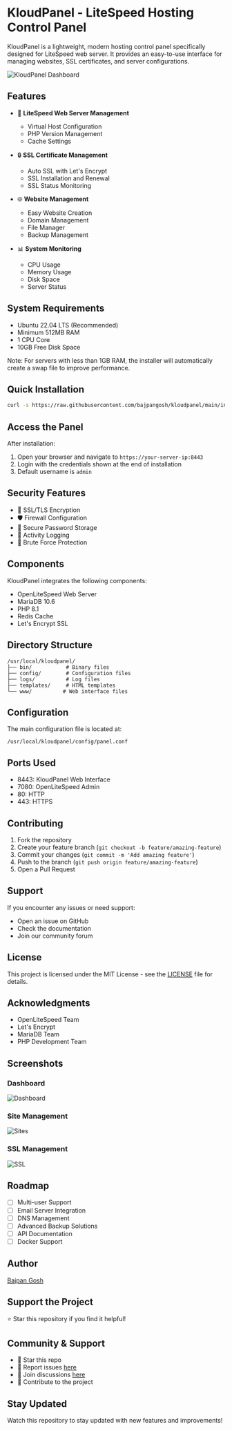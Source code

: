 # KloudPanel - LiteSpeed Hosting Control Panel

KloudPanel is a lightweight, modern hosting control panel specifically designed for LiteSpeed web server. It provides an easy-to-use interface for managing websites, SSL certificates, and server configurations.

![KloudPanel Dashboard](screenshots/dashboard.png)

## Features

- 🚀 **LiteSpeed Web Server Management**
  - Virtual Host Configuration
  - PHP Version Management
  - Cache Settings

- 🔒 **SSL Certificate Management**
  - Auto SSL with Let's Encrypt
  - SSL Installation and Renewal
  - SSL Status Monitoring

- 🌐 **Website Management**
  - Easy Website Creation
  - Domain Management
  - File Manager
  - Backup Management

- 📊 **System Monitoring**
  - CPU Usage
  - Memory Usage
  - Disk Space
  - Server Status

## System Requirements

- Ubuntu 22.04 LTS (Recommended)
- Minimum 512MB RAM
- 1 CPU Core
- 10GB Free Disk Space

Note: For servers with less than 1GB RAM, the installer will automatically create a swap file to improve performance.

## Quick Installation

```bash
curl -s https://raw.githubusercontent.com/bajpangosh/kloudpanel/main/install.sh | sudo bash
```

## Access the Panel

After installation:
1. Open your browser and navigate to `https://your-server-ip:8443`
2. Login with the credentials shown at the end of installation
3. Default username is `admin`

## Security Features

- 🔐 SSL/TLS Encryption
- 🛡️ Firewall Configuration
- 🔑 Secure Password Storage
- 📝 Activity Logging
- 🚫 Brute Force Protection

## Components

KloudPanel integrates the following components:

- OpenLiteSpeed Web Server
- MariaDB 10.6
- PHP 8.1
- Redis Cache
- Let's Encrypt SSL

## Directory Structure

```
/usr/local/kloudpanel/
├── bin/           # Binary files
├── config/        # Configuration files
├── logs/          # Log files
├── templates/     # HTML templates
└── www/          # Web interface files
```

## Configuration

The main configuration file is located at:
```
/usr/local/kloudpanel/config/panel.conf
```

## Ports Used

- 8443: KloudPanel Web Interface
- 7080: OpenLiteSpeed Admin
- 80: HTTP
- 443: HTTPS

## Contributing

1. Fork the repository
2. Create your feature branch (`git checkout -b feature/amazing-feature`)
3. Commit your changes (`git commit -m 'Add amazing feature'`)
4. Push to the branch (`git push origin feature/amazing-feature`)
5. Open a Pull Request

## Support

If you encounter any issues or need support:
- Open an issue on GitHub
- Check the documentation
- Join our community forum

## License

This project is licensed under the MIT License - see the [LICENSE](LICENSE) file for details.

## Acknowledgments

- OpenLiteSpeed Team
- Let's Encrypt
- MariaDB Team
- PHP Development Team

## Screenshots

### Dashboard
![Dashboard](screenshots/dashboard.png)

### Site Management
![Sites](screenshots/sites.png)

### SSL Management
![SSL](screenshots/ssl.png)

## Roadmap

- [ ] Multi-user Support
- [ ] Email Server Integration
- [ ] DNS Management
- [ ] Advanced Backup Solutions
- [ ] API Documentation
- [ ] Docker Support

## Author

[Bajpan Gosh](https://github.com/bajpangosh)

## Support the Project

⭐️ Star this repository if you find it helpful!

## Community & Support

- 🌟 Star this repo
- 🐞 Report issues [here](https://github.com/bajpangosh/kloudpanel/issues)
- 💬 Join discussions [here](https://github.com/bajpangosh/kloudpanel/discussions)
- 🤝 Contribute to the project

## Stay Updated

Watch this repository to stay updated with new features and improvements!
